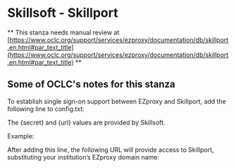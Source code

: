 # Skillsoft - Skillport
** This stanza needs manual review at [https://www.oclc.org/support/services/ezproxy/documentation/db/skillport.en.html#par_text_title](https://www.oclc.org/support/services/ezproxy/documentation/db/skillport.en.html#par_text_title) **

## Some of OCLC's notes for this stanza

To establish single sign-on support between EZproxy and Skillport, add the following line to config.txt:

The {secret} and {url} values are provided by Skillsoft.
 
 Example:

After adding this line, the following URL will provide access to Skillport, substituting your institution’s EZproxy domain name:
